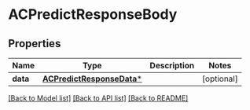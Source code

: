 # ACPredictResponseBody

## Properties
Name | Type | Description | Notes
------------ | ------------- | ------------- | -------------
**data** | [**ACPredictResponseData***](ACPredictResponseData.md) |  | [optional] 

[[Back to Model list]](../README.md#documentation-for-models) [[Back to API list]](../README.md#documentation-for-api-endpoints) [[Back to README]](../README.md)


